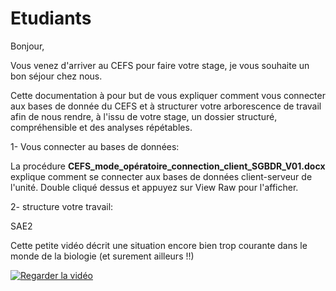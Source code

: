 # Etudiants

Bonjour,

Vous venez d'arriver au CEFS pour faire votre stage, je vous souhaite un bon séjour chez nous.

Cette documentation à pour but de vous expliquer comment vous connecter aux bases de donnée du CEFS et à structurer votre arborescence de travail afin de nous rendre, à l'issu de votre stage, un dossier structuré, compréhensible et des analyses répétables.

1- Vous connecter au bases de données:

La procédure **CEFS_mode_opératoire_connection_client_SGBDR_V01.docx** explique comment se connecter aux bases de données client-serveur de l'unité. Double cliqué dessus et appuyez sur View Raw pour l'afficher.

2- structure votre travail:


SAE2

Cette petite vidéo décrit une situation encore bien trop courante dans le monde de la biologie (et surement ailleurs !!)

[![Regarder la vidéo](https://img.youtube.com/vi/66oNv_DJuPc/maxresdefault.jpg)](https://www.youtube.com/watch?v=66oNv_DJuPc&ab_channel=NYUHealthSciencesLibrary)

